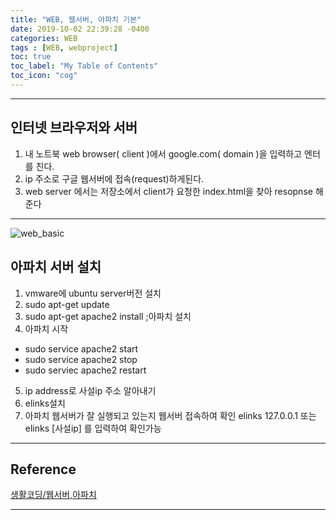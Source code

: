 ```yaml
---
title: "WEB, 웹서버, 아파치 기본"
date: 2019-10-02 22:39:28 -0400
categories: WEB
tags : [WEB, webproject]
toc: true
toc_label: "My Table of Contents"
toc_icon: "cog"
---
```

---
## 인터넷 브라우저와 서버
1. 내 노트북 web browser( client )에서 google.com( domain )을 입력하고 엔터를 친다.
2. ip 주소로 구글 웹서버에 접속(request)하게된다.
3. web server 에서는 저장소에서 client가 요청한 index.html을 찾아 resopnse 해준다

---
![web_basic](https://user-images.githubusercontent.com/55946791/66047071-139b2080-e562-11e9-9363-61880e8947ca.JPG)

## 아파치 서버 설치
1. vmware에 ubuntu server버전 설치
2. sudo apt-get update
3. sudo apt-get apache2 install ;아파치 설치
4. 아파치 시작
- sudo service apache2 start
- sudo service apache2 stop
- sudo serviec apache2 restart
5. ip address로 사설ip 주소 알아내기
6. elinks설치
7. 아파치 웹서버가 잘 실행되고 있는지 웹서버 접속하여 확인
elinks 127.0.0.1 또는 elinks [사설ip] 를 입력하여 확인가능

---
## Reference
[생활코딩/웹서버,아파치](https://opentutorials.org/course/2598/14446)


---
